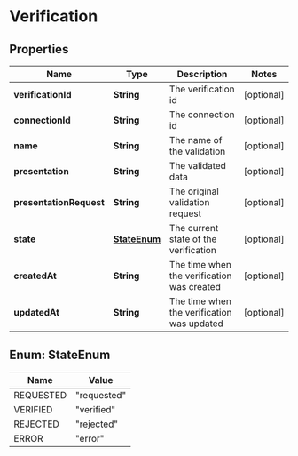 

# Verification

## Properties

Name | Type | Description | Notes
------------ | ------------- | ------------- | -------------
**verificationId** | **String** | The verification id |  [optional]
**connectionId** | **String** | The connection id |  [optional]
**name** | **String** | The name of the validation |  [optional]
**presentation** | **String** | The validated data |  [optional]
**presentationRequest** | **String** | The original validation request |  [optional]
**state** | [**StateEnum**](#StateEnum) | The current state of the verification |  [optional]
**createdAt** | **String** | The time when the verification was created |  [optional]
**updatedAt** | **String** | The time when the verification was updated |  [optional]



## Enum: StateEnum

Name | Value
---- | -----
REQUESTED | &quot;requested&quot;
VERIFIED | &quot;verified&quot;
REJECTED | &quot;rejected&quot;
ERROR | &quot;error&quot;



